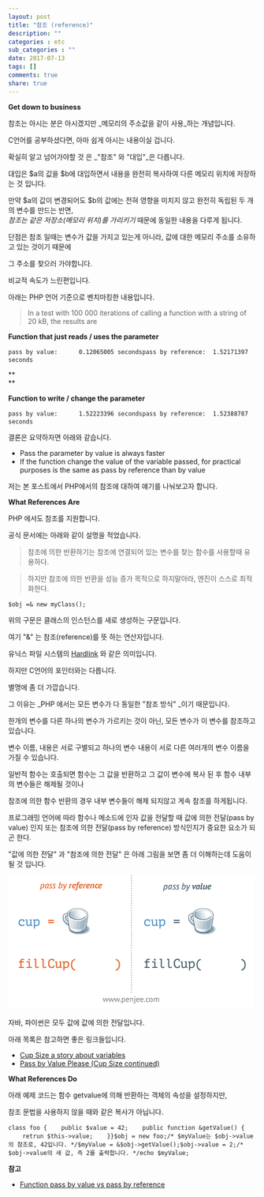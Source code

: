 ```yaml
---
layout: post
title: "참조 (reference)"
description: ""
categories : etc
sub_categories : ""
date: 2017-07-13
tags: []
comments: true
share: true
---
```


**Get down to business**

  

참조는 아시는 분은 아시겠지만 _메모리의 주소값을 같이 사용_하는 개념입니다.

C언어를 공부하셨다면, 아마 쉽게 아시는 내용이실 겁니다.

  

확실히 알고 넘어가야할 것 은 _"참조" 와 "대입"_은 다릅니다.

  

대입은 $a의 값을 $b에 대입하면서 내용을 완전히 복사하여 다른 메모리 위치에 저장하는 것 입니다.

만약 $a의 값이 변경되어도 $b의 값에는 전혀 영향을 미치지 않고 완전히 독립된 두 개의 변수를 만드는 반면,  
_참조는 같은 저장소(메모리 위치)를 가리키기_ 때문에 동일한 내용을 다루게 됩니다.  

  

단점은 참조 일때는 변수가 값을 가지고 있는게 아니라, 값에 대한 메모리 주소를 소유하고 있는 것이기 때문에

그 주소를 찾으러 가야합니다.  
  

비교적 속도가 느린편입니다.

  

아래는 PHP 언어 기준으로 벤치마킹한 내용입니다.

  

> In a test with 100 000 iterations of calling a function with a string of 20
kB, the results are

  

**Function that just reads / uses the parameter**

  

    pass by value:      0.12065005 secondspass by reference:  1.52171397 seconds

**  
**

**Function to write / change the parameter**

  

    pass by value:      1.52223396 secondspass by reference:  1.52388787 seconds

  

  

결론은 요약하자면 아래와 같습니다.

  

  * Pass the parameter by value is always faster
  * If the function change the value of the variable passed, for practical purposes is the same as pass by reference than by value

  

저는 본 포스트에서 PHP에서의 참조에 대하여 얘기를 나눠보고자 합니다.

  

**What References Are**

  

  

PHP 에서도 참조를 지원합니다.

공식 문서에는 아래와 같이 설명을 적었습니다.

  

> 참조에 의한 반환하기는 참조에 연결되어 있는 변수를 찾는 함수를 사용할때 유용하다.

>

> 하지만 참조에 의한 반환을 성능 증가 목적으로 하지말아라, 엔진이 스스로 최적화한다.

  

    $obj =& new myClass();

  

위의 구문은 클래스의 인스턴스를 새로 생성하는 구문입니다.

여기 "&" 는 참조(reference)를 뜻 하는 연산자입니다.

  

유닉스 파일 시스템의 [Hardlink](https://kb.iu.edu/d/aibc) 와 같은 의미입니다.

하지만 C언어의 포인터와는 다릅니다.

별명에 좀 더 가깝습니다.

  

그 이유는 _PHP 에서는 모든 변수가 다 동일한 "참조 방식" _이기 때문입니다.

  
한개의 변수를 다른 하나의 변수가 가르키는 것이 아닌, 모든 변수가 이 변수를 참조하고 있습니다.

변수 이름, 내용은 서로 구별되고 하나의 변수 내용이 서로 다른 여러개의 변수 이름을 가질 수 있습니다.

  

일반적 함수는 호출되면 함수는 그 값을 반환하고 그 값이 변수에 복사 된 후 함수 내부의 변수들은 해제될 것이나

참조에 의한 함수 반환의 경우 내부 변수들이 해제 되지않고 게속 참조를 하게됩니다.

  

프로그래밍 언어에 따라 함수나 메소드에 인자 값을 전달할 때 값에 의한 전달(pass by value) 인지 또는 참조에 의한 전달(pass
by reference) 방식인지가 중요한 요소가 되곤 한다.

  

"값에 의한 전달" 과 "참조에 의한 전달" 은 아래 그림을 보면 좀 더 이해하는데 도움이 될 것 입니다.

  

![](/assets/images/posts/777/25827433596768462AC685.GIF)

  

자바, 파이썬은 모두 값에 값에 의한 전달입니다.

아래 목록은 참고하면 좋은 링크들입니다.

  * [Cup Size a story about variables](http://www.javaranch.com/campfire/StoryCups.jsp)
  * [Pass ](http://www.javaranch.com/campfire/StoryPassBy.jsp)[by ](http://www.javaranch.com/campfire/StoryPassBy.jsp)[Value Please (Cup Size continued)](http://www.javaranch.com/campfire/StoryPassBy.jsp)

  

  

**What References Do**

  

아래 예제 코드는 함수 getvalue에 의해 반환하는 객체의 속성을 설정하지만,

참조 문법을 사용하지 않을 때와 같은 복사가 아닙니다.

  

    class foo {    public $value = 42;    public function &getValue() {        retrun $this->value;    }}$obj = new foo;/* $myValue는 $obj->value의 참조로, 42입니다. */$myValue = &$obj->getValue();$obj->value = 2;/* $obj->value의 새 값, 즉 2를 출력합니다. */echo $myValue;

  

  

  

**참고**

  * [Function pass by value vs pass by reference](http://courses.washington.edu/css342/zander/css332/passby.html)

  

  

